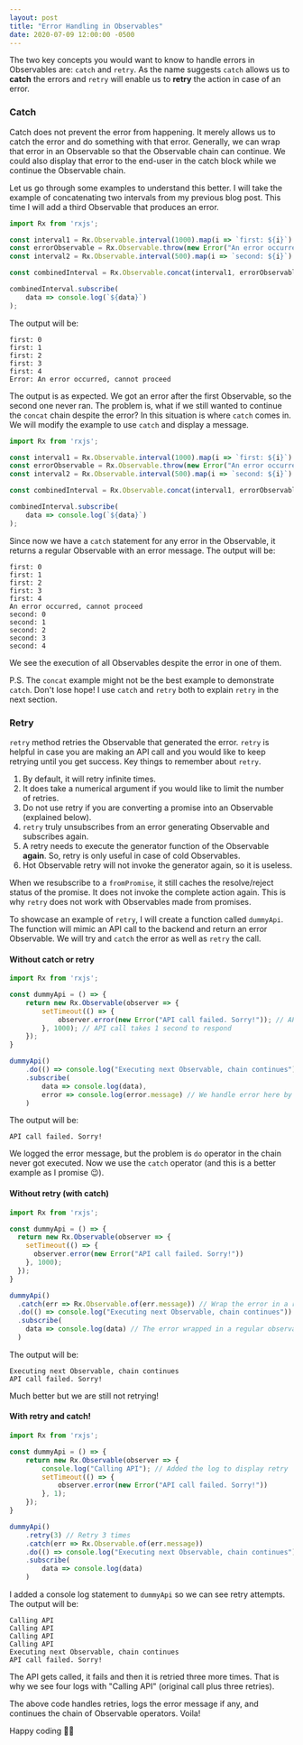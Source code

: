 ```yaml
---
layout: post
title: "Error Handling in Observables"
date: 2020-07-09 12:00:00 -0500
---
```


The two key concepts you would want to know to handle errors in Observables are: `catch` and `retry`. As the name suggests `catch` allows us to **catch** the errors and `retry` will enable us to **retry** the action in case of an error.

### Catch

Catch does not prevent the error from happening. It merely allows us to catch the error and do something with that error. Generally, we can wrap that error in an Observable so that the Observable chain can continue. We could also display that error to the end-user in the catch block while we continue the Observable chain.

Let us go through some examples to understand this better. I will take the example of concatenating two intervals from my previous blog post. This time I will add a third Observable that produces an error.

```javascript
import Rx from 'rxjs';

const interval1 = Rx.Observable.interval(1000).map(i => `first: ${i}`).take(5);
const errorObservable = Rx.Observable.throw(new Error("An error occurred, cannot proceed"));
const interval2 = Rx.Observable.interval(500).map(i => `second: ${i}`).take(5);

const combinedInterval = Rx.Observable.concat(interval1, errorObservable, interval2);

combinedInterval.subscribe(
    data => console.log(`${data}`)
);
```

The output will be:

```console
first: 0
first: 1
first: 2
first: 3
first: 4
Error: An error occurred, cannot proceed
```

The output is as expected. We got an error after the first Observable, so the second one never ran. The problem is, what if we still wanted to continue the `concat` chain despite the error? In this situation is where `catch` comes in. We will modify the example to use `catch` and display a message.

```javascript
import Rx from 'rxjs';

const interval1 = Rx.Observable.interval(1000).map(i => `first: ${i}`).take(5);
const errorObservable = Rx.Observable.throw(new Error("An error occurred, cannot proceed")).catch(e => Rx.Observable.of(e.message));
const interval2 = Rx.Observable.interval(500).map(i => `second: ${i}`).take(5);

const combinedInterval = Rx.Observable.concat(interval1, errorObservable, interval2);

combinedInterval.subscribe(
    data => console.log(`${data}`)
);
```

Since now we have a `catch` statement for any error in the Observable, it returns a regular Observable with an error message. The output will be:

```console
first: 0
first: 1
first: 2
first: 3
first: 4
An error occurred, cannot proceed
second: 0
second: 1
second: 2
second: 3
second: 4
```

We see the execution of all Observables despite the error in one of them.

P.S. The `concat` example might not be the best example to demonstrate `catch`. Don't lose hope! I use `catch` and `retry` both to explain `retry` in the next section.

### Retry

`retry` method retries the Observable that generated the error. `retry` is helpful in case you are making an API call and you would like to keep retrying until you get success. Key things to remember about `retry`.

1. By default, it will retry infinite times.
2. It does take a numerical argument if you would like to limit the number of retries.
3. Do not use retry if you are converting a promise into an Observable (explained below).
4. `retry` truly unsubscribes from an error generating Observable and subscribes again.
5. A retry needs to execute the generator function of the Observable **again**. So, retry is only useful in case of cold Observables.
6. Hot Observable retry will not invoke the generator again, so it is useless.

When we resubscribe to a `fromPromise`, it still caches the resolve/reject status of the promise. It does not invoke the complete action again. This is why `retry` does not work with Observables made from promises.

To showcase an example of `retry`, I will create a function called `dummyApi`. The function will mimic an API call to the backend and return an error Observable. We will try and `catch` the error as well as `retry` the call.

#### Without catch or retry
```javascript
import Rx from 'rxjs';

const dummyApi = () => {
    return new Rx.Observable(observer => {
        setTimeout(() => {
            observer.error(new Error("API call failed. Sorry!")); // API call responds with an error
        }, 1000); // API call takes 1 second to respond
    });
}

dummyApi()
    .do(() => console.log("Executing next Observable, chain continues"))
    .subscribe(
        data => console.log(data),
        error => console.log(error.message) // We handle error here by displaying the message
    )
```

The output will be:

```console
API call failed. Sorry!
```

We logged the error message, but the problem is `do` operator in the chain never got executed. Now we use the `catch` operator (and this is a better example as I promise 😉).

#### Without retry (with catch)

```javascript
import Rx from 'rxjs';

const dummyApi = () => {
  return new Rx.Observable(observer => {
    setTimeout(() => {
      observer.error(new Error("API call failed. Sorry!"))
    }, 1000);
  });
}

dummyApi()
  .catch(err => Rx.Observable.of(err.message)) // Wrap the error in a regular Observable so chain continues
  .do(() => console.log("Executing next Observable, chain continues")) // `do` operator logs the message
  .subscribe(
    data => console.log(data) // The error wrapped in a regular observable could not be logged
  )
```

The output will be:

```console
Executing next Observable, chain continues
API call failed. Sorry!
```

Much better but we are still not retrying!

#### With retry and catch!

```javascript
import Rx from 'rxjs';

const dummyApi = () => {
    return new Rx.Observable(observer => {
        console.log("Calling API"); // Added the log to display retry
        setTimeout(() => {
            observer.error(new Error("API call failed. Sorry!"))
        }, 1);
    });
}

dummyApi()
    .retry(3) // Retry 3 times
    .catch(err => Rx.Observable.of(err.message))
    .do(() => console.log("Executing next Observable, chain continues"))
    .subscribe(
        data => console.log(data)
    )
```

I added a console log statement to `dummyApi` so we can see retry attempts. The output will be:

```console
Calling API
Calling API
Calling API
Calling API
Executing next Observable, chain continues
API call failed. Sorry!
```

The API gets called, it fails and then it is retried three more times. That is why we see four logs with "Calling API" (original call plus three retries).

The above code handles retries, logs the error message if any, and continues the chain of Observable operators. Voila!

Happy coding 👋🏼

